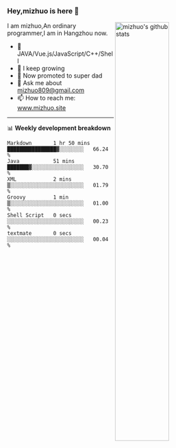 ### Hey,mizhuo is here 👋

<img align="right" alt="mizhuo's github stats" width="50%" src="https://github-readme-stats.vercel.app/api?username=mizhuo&theme=tokyonight&show_icons=true">

I am mizhuo,An ordinary programmer,I am in Hangzhou now.

- 🔭 JAVA/Vue.js/JavaScript/C++/Shell
- 🌱 I keep growing
- 🤔 Now promoted to super dad
- 💬 Ask me about mizhuo809@gmail.com
- 📫 How to reach me: www.mizhuo.site

---
📊 **Weekly development breakdown**

<!--START_SECTION:waka-->

```text
Markdown       1 hr 50 mins    ████████████████▓░░░░░░░░   66.24 %
Java           51 mins         ███████▓░░░░░░░░░░░░░░░░░   30.70 %
XML            2 mins          ▒░░░░░░░░░░░░░░░░░░░░░░░░   01.79 %
Groovy         1 min           ▒░░░░░░░░░░░░░░░░░░░░░░░░   01.00 %
Shell Script   0 secs          ░░░░░░░░░░░░░░░░░░░░░░░░░   00.23 %
textmate       0 secs          ░░░░░░░░░░░░░░░░░░░░░░░░░   00.04 %
```

<!--END_SECTION:waka-->
